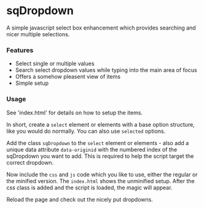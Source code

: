 # sqDropdown
A simple javascript select box enhancement which provides searching and nicer multiple selections.

### Features
* Select single or multiple values
* Search select dropdown values while typing into the main area of focus
* Offers a somehow pleasent view of items
* Simple setup

### Usage
See 'index.html' for details on how to setup the items.  

In short, create a `select` element or elements with a base option structure, like you would do normally. You can also use `selected` options.

Add the class `sqDropdown` to the `select` element or elements - also add a unique data attribute `data-originid` with the numbered index of the sqDropdown you want to add. This is required to help the script target the correct dropdown.

Now include the `css` and `js` code which you like to use, either the regular or the minified version. The `index.html` shows the unminified setup. After the css class is added and the script is loaded, the magic will appear.

Reload the page and check out the nicely put dropdowns.
